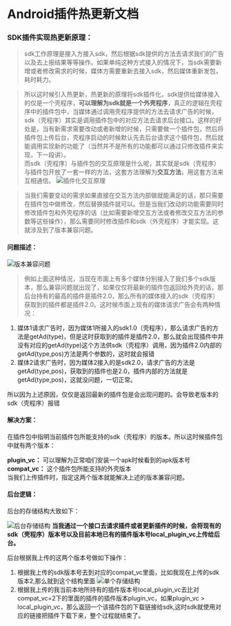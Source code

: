 # Android插件热更新文档
### SDK插件实现热更新原理：
> sdk工作原理是接入方接入sdk，然后根据sdk提供的方法去请求我们的广告以及去上报结果等等操作。如果单纯这种方式接入的情况下，当sdk需要新增或者修改需求的时候，媒体方需要重新去接入sdk，然后媒体重新发包，耗时耗力。

> 所以这时候引入热更新，热更新的原理将sdk插件化，sdk提供给媒体接入的仅是一个壳程序，**可以理解为sdk就是一个外壳程序**，真正的逻辑在壳程序中的插件包中，当媒体通过调用壳程序提供的方法去请求广告的时候，sdk（壳程序）其实是调用插件包中的对应方法去请求后台接口。这样的好处是，当有新需求需要改动或者新增的时候，只需要做一个插件包，然后将插件包上传后台，壳程序启动的时候默认先去后台请求这个插件包，然后就能调用实现新的功能了（当然并不是所有的功能都可以通过只修改插件来实现，下一段讲）。</br>
而sdk（壳程序）与插件包的交互原理是什么呢，其实就是sdk（壳程序）与插件包开放了一套一样的方法，这套方法理解为**交互方法**，用这套方法来互相通信。
![插件化交互原理](https://github.com/HomerLian/PluginHotFit/blob/master/%E6%8F%92%E4%BB%B6%E5%8C%96%E4%BA%A4%E4%BA%92%E5%8E%9F%E7%90%86.png)

> 当我们需要变动的需求如果直接在交互方法内部做就能满足的话，那只需要在插件包中做修改，然后替换插件就可以。但是当我们改动的功能需要同时修改插件包和外壳程序的话（比如需要新增交互方法或者修改交互方法的参数等这些操作），那么需要同时修改插件和sdk（外壳程序）才能实现。这就涉及到了版本兼容问题。
#### 问题描述：
![版本兼容问题](https://github.com/HomerLian/PluginHotFit/blob/master/%E7%89%88%E6%9C%AC%E5%85%BC%E5%AE%B9%E9%97%AE%E9%A2%981.png)
> 例如上面这种情况，当现在市面上有多个媒体分别接入了我们多个sdk版本，那么兼容问题就出现了，如果仅仅将最新的插件包返回给外壳的话，那后台持有的最高的插件是插件2.0，那么所有的媒体接入的sdk（壳程序）获取到的插件都是插件2.0。这时候市面上现有的媒体请求广告会有两种情况：

1. 媒体1请求广告时，因为媒体1所接入的sdk1.0（壳程序），那么请求广告的方法是getAd(type)，但是这时获取到的插件是插件2.0，那么就会出现插件中并没有对应的getAd(type)这个方法供sdk（壳程序）调用，因为插件2.0内部的getAd(type,pos)方法是两个参数的，这时就会报错
2. 媒体2请求广告时，因为媒体2接入的是sdk2.0，请求广告的方法是getAd(type,pos)，获取到的插件也是2.0，插件内部的方法就是getAd(type,pos)，这就没问题，一切正常。

所以因为上述原因，仅仅是返回最新的插件包是会出现问题的。会导致老版本的sdk（壳程序）报错

#### 解决方案：
在插件包中指明当前插件包所能支持的sdk（壳程序）的版本。所以这时候插件包中就有两个版本：

**plugin_vc：** 可以理解为正常咱们安装一个apk时候看到的apk版本号</br>
**compat_vc：** 这个插件包所能支持的外壳版本  
当我们上传插件时，指定这两个版本就能解决上述的版本兼容问题。
#### 后台逻辑：
后台的存储结构大致如下：

![后台存储结构](https://github.com/HomerLian/PluginHotFit/blob/master/%E5%90%8E%E5%8F%B0%E5%AD%98%E5%82%A8%E7%BB%93%E6%9E%84.png)
**当我通过一个接口去请求插件或者更新插件的时候，会将现有的sdk（壳程序）版本号以及目前本地已有的插件版本号local_plugin_vc上传给后台。**

后台根据我上传的这两个版本号做如下操作：

1. 根据我上传的sdk版本号去到对应的compat_vc里面，比如我现在上传的sdk版本2,那么就到这个结构里面
![单个存储结构](https://github.com/HomerLian/PluginHotFit/blob/master/%E5%8D%95%E4%B8%AA%E7%BB%93%E6%9E%84.png)
2. 根据我上传的我当前本地所持有的插件版本号local_plugin_vc去比对compat_vc=2下的里面的插件的插件版本plugin_vc，如果plugin_vc > local_plugin_vc，那么返回一个该插件包的下载链接给sdk,这时sdk就使用对应的链接把插件下载下来，整个过程就结束了。

